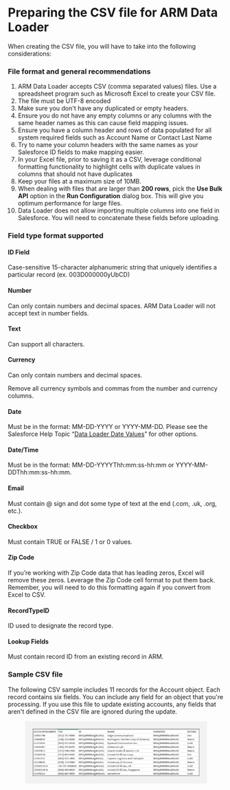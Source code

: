 # Preparing the CSV file for ARM Data Loader

When creating the CSV file, you will have to take into the following considerations:

### File format and general recommendations <a href="#file-format-and-general-recommendations" id="file-format-and-general-recommendations"></a>

1. ARM Data Loader accepts CSV (comma separated values) files. Use a spreadsheet program such as Microsoft Excel to create your CSV file.
2. The file must be UTF-8 encoded
3. Make sure you don't have any duplicated or empty headers.
4. Ensure you do not have any empty columns or any columns with the same header names as this can cause field mapping issues.
5. Ensure you have a column header and rows of data populated for all system required fields such as Account Name or Contact Last Name
6. Try to name your column headers with the same names as your Salesforce ID fields to make mapping easier.
7. In your Excel file, prior to saving it as a CSV, leverage conditional formatting functionality to highlight cells with duplicate values in columns that should not have duplicates
8. Keep your files at a maximum size of 10MB.
9. When dealing with files that are larger than **200 rows**, pick the **Use Bulk API** option in the **Run Configuration** dialog box. This will give you optimum performance for large files.
10. Data Loader does not allow importing multiple columns into one field in Salesforce. You will need to concatenate these fields before uploading.

### Field type format supported <a href="#field-type-format-supported" id="field-type-format-supported"></a>

#### ID Field <a href="#id-field" id="id-field"></a>

Case-sensitive 15-character alphanumeric string that uniquely identifies a particular record (ex. 003D000000yUbCD)

#### Number <a href="#number" id="number"></a>

Can only contain numbers and decimal spaces. ARM Data Loader will not accept text in number fields.

#### Text <a href="#text" id="text"></a>

Can support all characters.

#### Currency <a href="#currency" id="currency"></a>

Can only contain numbers and decimal spaces.

Remove all currency symbols and commas from the number and currency columns.

#### Date <a href="#date" id="date"></a>

Must be in the format: MM-DD-YYYY or YYYY-MM-DD. Please see the Salesforce Help Topic “[Data Loader Date Values](https://help.salesforce.com/s/articleView?language=en\_US\&mode=1\&type=1\&id=000325035)” for other options.

#### Date/Time <a href="#datetime" id="datetime"></a>

Must be in the format: MM-DD-YYYYThh:mm:ss-hh:mm or YYYY-MM-DDThh:mm:ss-hh:mm.

#### Email <a href="#email" id="email"></a>

Must contain @ sign and dot some type of text at the end (.com, .uk, .org, etc.).

#### Checkbox <a href="#checkbox" id="checkbox"></a>

Must contain TRUE or FALSE / 1 or 0 values.

#### Zip Code <a href="#zip-code" id="zip-code"></a>

If you’re working with Zip Code data that has leading zeros, Excel will remove these zeros. Leverage the Zip Code cell format to put them back. Remember, you will need to do this formatting again if you convert from Excel to CSV.

#### RecordTypeID <a href="#recordtypeid" id="recordtypeid"></a>

ID used to designate the record type.

#### Lookup Fields <a href="#lookup-fields" id="lookup-fields"></a>

Must contain record ID from an existing record in ARM.

### Sample CSV file <a href="#sample-csv-file" id="sample-csv-file"></a>

The following CSV sample includes 11 records for the Account object. Each record contains six fields. You can include any field for an object that you're processing. If you use this file to update existing accounts, any fields that aren't defined in the CSV file are ignored during the update.

<figure><img src="../../../../.gitbook/assets/image (1139).png" alt=""><figcaption></figcaption></figure>
